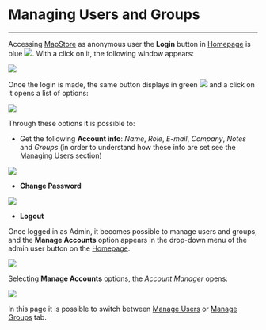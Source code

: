 # Managing Users and Groups

****************************

Accessing [MapStore](https://mapstore.geosolutionsgroup.com/mapstore/#/) as anonymous user the **Login** button in [Homepage](https://mapstore.geosolutionsgroup.com/mapstore/#/) is blue <img src="../img/button/login-b.jpg" class="ms-docbutton"/>. With a click on it, the following window appears:

<img src="../img/managing-users-and-groups/login.jpg" class="ms-docimage" style="max-width:450px"/>

Once the login is made, the same button displays in green <img src="../img/button/logged.jpg" class="ms-docbutton"/> and a click on it opens a list of options:

<img src="../img/managing-users-and-groups/login-win.jpg" class="ms-docimage"/>

Through these options it is possible to:

* Get the following **Account info**: *Name*, *Role*, *E-mail*, *Company*, *Notes* and *Groups* (in order to understand how these info are set see the [Managing Users](managing-users.md#managing-users) section)

<img src="../img/managing-users-and-groups/acc-info.jpg" class="ms-docimage" style="max-width:400px"/>

* **Change Password**

<img src="../img/managing-users-and-groups/change-psw.jpg" class="ms-docimage"/>

* **Logout**

Once logged in as Admin, it becomes possible to manage users and groups, and the **Manage Accounts** option appears in the drop-down menu of the admin user button on the [Homepage](home-page.md#home-page).

<img src="../img/managing-users-and-groups/manager.jpg" class="ms-docimage" style="max-width:300px"/>

Selecting **Manage Accounts** options, the *Account Manager* opens:

<img src="../img/managing-users-and-groups/manager-page.jpg" class="ms-docimage"/>

In this page it is possible to switch between [Manage Users](managing-users.md#managing-users) or [Manage Groups](managing-groups.md#managing-groups) tab.
